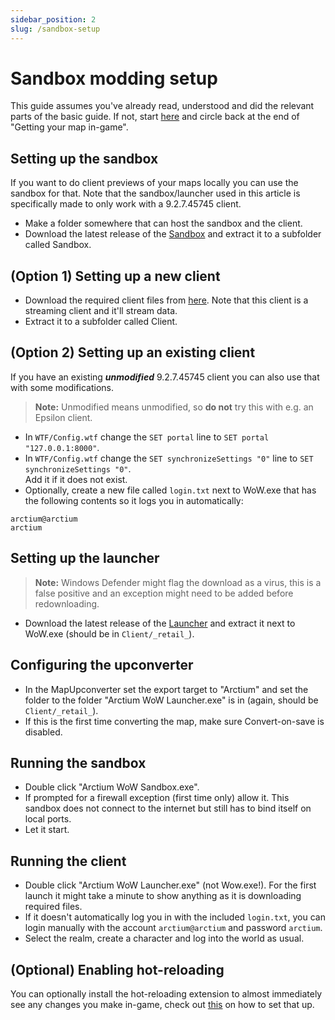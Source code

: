 ```yaml
---
sidebar_position: 2
slug: /sandbox-setup
---
```


# Sandbox modding setup
This guide assumes you've already read, understood and did the relevant parts of the basic guide. If not, start [here](/) and circle back at the end of "Getting your map in-game".

## Setting up the sandbox
If you want to do client previews of your maps locally you can use the sandbox for that. Note that the sandbox/launcher used in this article is specifically made to only work with a 9.2.7.45745 client. 

- Make a folder somewhere that can host the sandbox and the client.
- Download the latest release of the [Sandbox](https://github.com/ModernWoWTools/Sandbox/releases) and extract it to a subfolder called Sandbox.

## (Option 1) Setting up a new client
- Download the required client files from [here](https://wow.tools/pub/927Client.zip). Note that this client is a streaming client and it'll stream data.
- Extract it to a subfolder called Client.

## (Option 2) Setting up an existing client
If you have an existing **_unmodified_** 9.2.7.45745 client you can also use that with some modifications.

> **Note:** Unmodified means unmodified, so **do not** try this with e.g. an Epsilon client.

- In `WTF/Config.wtf` change the `SET portal` line to `SET portal "127.0.0.1:8000"`.
- In `WTF/Config.wtf` change the `SET synchronizeSettings "0"` line to `SET synchronizeSettings "0"`.  
Add it if it does not exist.
- Optionally, create a new file called `login.txt` next to WoW.exe that has the following contents so it logs you in automatically:
```
arctium@arctium
arctium
```
## Setting up the launcher
> **Note:** Windows Defender might flag the download as a virus, this is a false positive and an exception might need to be added before redownloading.   
- Download the latest release of the [Launcher](https://github.com/ModernWoWTools/Launcher/releases) and extract it next to WoW.exe (should be in `Client/_retail_`).

## Configuring the upconverter
- In the MapUpconverter set the export target to "Arctium" and set the folder to the folder "Arctium WoW Launcher.exe" is in (again, should be `Client/_retail_`).
- If this is the first time converting the map, make sure Convert-on-save is disabled.

## Running the sandbox
- Double click "Arctium WoW Sandbox.exe".
- If prompted for a firewall exception (first time only) allow it. This sandbox does not connect to the internet but still has to bind itself on local ports. 
- Let it start.

## Running the client
- Double click "Arctium WoW Launcher.exe" (not Wow.exe!). For the first launch it might take a minute to show anything as it is downloading required files.
- If it doesn't automatically log you in with the included `login.txt`, you can login manually with the account `arctium@arctium` and password `arctium`.
- Select the realm, create a character and log into the world as usual.

## (Optional) Enabling hot-reloading
You can optionally install the hot-reloading extension to almost immediately see any changes you make in-game, check out [this](/hot-reloading) on how to set that up.
